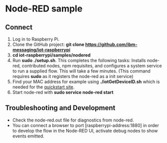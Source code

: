 Node-RED sample
===============

Connect
-------

1. Log in to Raspberry Pi. 
2. Clone the GitHub project: __git clone https://github.com/ibm-messaging/iot-raspberrypi__
3. __cd iot-raspberrypi/samples/nodered__
4. Run __sudo ./setup.sh__. This completes the following tasks:
   Installs node-red, contributed nodes, npm requisites, and configures a system service to run a supplied flow.
   This will take a few minutes. (This command requires __sudo__ as it registers the node-red as a init service)
5. Find your MAC address for example using __./iotGetDeviceID.sh__ which is needed for the [quickstart site](http://quickstart.internetofthings.ibmcloud.com).
6. Start node-red with __sudo service node-red start__


Troubleshooting and Development
---------------------------
+ Check the node-red.out file for diagnostics from node-red.
+ You can connect a browser to port [raspberrypi-address:1880] in order to develop the flow in the Node-RED UI, activate debug nodes to show events emitted.
